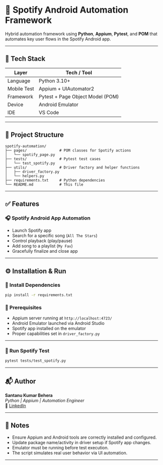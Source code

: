 # 🎵 Spotify Android Automation Framework

Hybrid automation framework using **Python**, **Appium**, **Pytest**, and **POM** that automates key user flows in the Spotify Android app.

---

## 📂 Tech Stack

| Layer      | Tech / Tool                         |
|------------|-------------------------------------|
| Language   | Python 3.10+                        |
| Mobile Test| Appium + UIAutomator2               |
| Framework  | Pytest + Page Object Model (POM)    |
| Device     | Android Emulator                    |
| IDE        | VS Code                             |

---

## 📁 Project Structure

```
spotify-automation/
├── pages/               # POM classes for Spotify actions
│   └── spotify_page.py
├── tests/               # Pytest test cases
│   └── test_spotify.py
├── utils/               # Driver factory and helper functions
│   ├── driver_factory.py
│   └── helpers.py
├── requirements.txt     # Python dependencies
└── README.md            # This file
```

---

## ✅ Features

### 🎧 Spotify Android App Automation

- Launch Spotify app  
- Search for a specific song (`All The Stars`)  
- Control playback (play/pause)  
- Add song to a playlist (`My Fav`)  
- Gracefully finalize and close app  

---

## ⚙️ Installation & Run

### 🔧 Install Dependencies

```bash
pip install -r requirements.txt
```

### 📱 Prerequisites

- Appium server running at `http://localhost:4723/`
- Android Emulator launched via Android Studio
- Spotify app installed on the emulator
- Proper capabilities set in `driver_factory.py`

---

### 🧪 Run Spotify Test

```bash
pytest tests/test_spotify.py
```

---

## 📬 Author

**Santanu Kumar Behera**  
*Python | Appium | Automation Engineer*  
🔗 [LinkedIn](https://www.linkedin.com/in/santanukb/)

---

## 📝 Notes

- Ensure Appium and Android tools are correctly installed and configured.
- Update package name/activity in driver setup if Spotify app changes.
- Emulator must be running before test execution.
- The script simulates real user behavior via UI automation.

---
